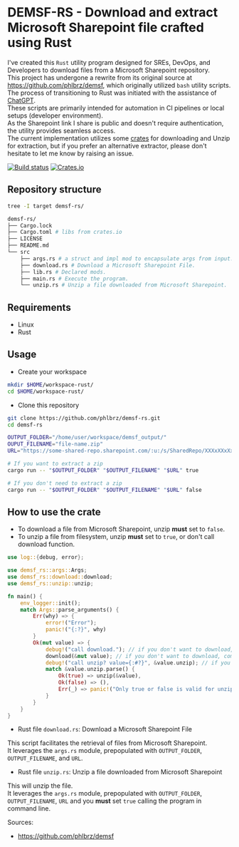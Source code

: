 # DEMSF-RS - Download and extract Microsoft Sharepoint file crafted using Rust

I've created this `Rust` utility program designed for SREs, DevOps, and Developers to download files from a Microsoft Sharepoint repository.  
This project has undergone a rewrite from its original source at <https://github.com/phlbrz/demsf>, which originally utilized `bash` utility scripts. The process of transitioning to Rust was initiated with the assistance of [ChatGPT](https://chat.openai.com/).  
These scripts are primarily intended for automation in CI pipelines or local setups (developer environment).  
As the Sharepoint link I share is public and doesn't require authentication, the utility provides seamless access.  
The current implementation utilizes some [crates](https://crates.io/) for downloading and Unzip for extraction, but if you prefer an alternative extractor, please don't hesitate to let me know by raising an issue.

[![Build status](https://github.com/rust-lang/regex/workflows/ci/badge.svg)](https://github.com/phlbrz/demsf-rs/actions)
[![Crates.io](https://img.shields.io/crates/v/regex.svg)](https://crates.io/crates/demsf-rs)

## Repository structure

```bash
tree -I target demsf-rs/

demsf-rs/
├── Cargo.lock
├── Cargo.toml # libs from crates.io
├── LICENSE
├── README.md
└── src
    ├── args.rs # a struct and impl mod to encapsulate args from input.
    ├── download.rs # Download a Microsoft Sharepoint File.
    ├── lib.rs # Declared mods.
    ├── main.rs # Execute the program.
    └── unzip.rs # Unzip a file downloaded from Microsoft Sharepoint.
```

## Requirements

- Linux
- Rust

## Usage

- Create your workspace

```bash
mkdir $HOME/workspace-rust/
cd $HOME/workspace-rust/
```

- Clone this repository

```bash
git clone https://github.com/phlbrz/demsf-rs.git
cd demsf-rs

OUTPUT_FOLDER="/home/user/workspace/demsf_output/"
OUPUT_FILENAME="file-name.zip"
URL="https://some-shared-repo.sharepoint.com/:u:/s/SharedRepo/XXXxXXxXxXxXxxXxXxxxxxxXXx1xxxx2X3X4XxxxXXxXXX?e=XXxxX1"

# If you want to extract a zip
cargo run -- "$OUTPUT_FOLDER" "$OUTPUT_FILENAME" "$URL" true

# If you don't need to extract a zip
cargo run -- "$OUTPUT_FOLDER" "$OUTPUT_FILENAME" "$URL" false
```

## How to use the crate

- To download a file from Microsoft Sharepoint, unzip **must** set to `false`.
- To unzip a file from filesystem, unzip **must** set to `true`, or don't call download function.

```rust
use log::{debug, error};

use demsf_rs::args::Args;
use demsf_rs::download::download;
use demsf_rs::unzip::unzip;

fn main() {
    env_logger::init();
    match Args::parse_arguments() {
        Err(why) => {
            error!("Error");
            panic!("{:?}", why)
        }
        Ok(mut value) => {
            debug!("call download."); // if you don't want to download, comment this line.
            download(&mut value); // if you don't want to download, comment this line.
            debug!("call unzip? value={:#?}", &value.unzip); // if you want to unzip, set true
            match &value.unzip.parse() {
                Ok(true) => unzip(&value),
                Ok(false) => (),
                Err(_) => panic!("Only true or false is valid for unzip option."),
            }
        }
    }
}
```

- Rust file `download.rs`: Download a Microsoft Sharepoint File

This script facilitates the retrieval of files from Microsoft Sharepoint.  
It leverages the `args.rs` module, prepopulated with `OUTPUT_FOLDER`, `OUTPUT_FILENAME`, and `URL`.  

- Rust file `unzip.rs`: Unzip a file downloaded from Microsoft Sharepoint

This will unzip the file.  
It leverages the `args.rs` module, prepopulated with `OUTPUT_FOLDER`, `OUTPUT_FILENAME`, `URL` and you **must** set `true` calling the program in command line.

Sources:

- <https://github.com/phlbrz/demsf>
